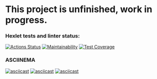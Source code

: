 # This project is unfinished, work in progress.

### Hexlet tests and linter status:
[![Actions Status](https://github.com/NMorphey/python-project-50/actions/workflows/hexlet-check.yml/badge.svg)](https://github.com/NMorphey/python-project-50/actions) [![Maintainability](https://api.codeclimate.com/v1/badges/cb150cc1335c1af9a37e/maintainability)](https://codeclimate.com/github/NMorphey/python-project-50/maintainability) [![Test Coverage](https://api.codeclimate.com/v1/badges/cb150cc1335c1af9a37e/test_coverage)](https://codeclimate.com/github/NMorphey/python-project-50/test_coverage)

### ASCIINEMA
[![asciicast](https://asciinema.org/a/bQ0cLk3CMkdNALJTBB2zXuoYB.svg)](https://asciinema.org/a/bQ0cLk3CMkdNALJTBB2zXuoYB)
[![asciicast](https://asciinema.org/a/av3uinFqnS78sAWP1N3BI4gW3.svg)](https://asciinema.org/a/av3uinFqnS78sAWP1N3BI4gW3)
[![asciicast](https://asciinema.org/a/geeo6l8TfqYkd1ow97W24JJUx.svg)](https://asciinema.org/a/geeo6l8TfqYkd1ow97W24JJUx)
